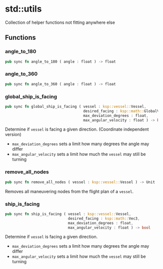 # std::utils

Collection of helper functions not fitting anywhere else

## Functions


### angle_to_180

```rust
pub sync fn angle_to_180 ( angle : float ) -> float
```



### angle_to_360

```rust
pub sync fn angle_to_360 ( angle : float ) -> float
```



### global_ship_is_facing

```rust
pub sync fn global_ship_is_facing ( vessel : ksp::vessel::Vessel,
                                    desired_facing : ksp::math::GlobalVector,
                                    max_deviation_degrees : float,
                                    max_angular_velocity : float ) -> bool
```

Determine if `vessel` is facing a given direction. (Coordinate independent version)

* `max_deviation_degrees` sets a limit how many degrees the angle may differ
* `max_angular_velocity` sets a limit how much the `vessel` may still be turning

### remove_all_nodes

```rust
pub sync fn remove_all_nodes ( vessel : ksp::vessel::Vessel ) -> Unit
```

Removes all maneuvering nodes from the flight plan of a `vessel`.

### ship_is_facing

```rust
pub sync fn ship_is_facing ( vessel : ksp::vessel::Vessel,
                             desired_facing : ksp::math::Vec3,
                             max_deviation_degrees : float,
                             max_angular_velocity : float ) -> bool
```

Determine if `vessel` is facing a given direction.

* `max_deviation_degrees` sets a limit how many degrees the angle may differ
* `max_angular_velocity` sets a limit how much the `vessel` may still be turning
